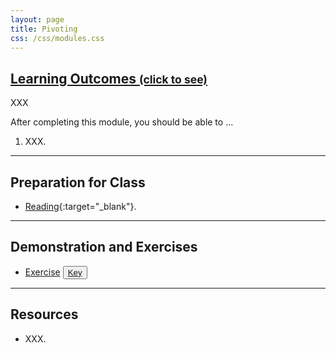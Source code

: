 ```yaml
---
layout: page
title: Pivoting
css: /css/modules.css
---
```


<div class="panel-group-ILOs">
  <div class="panel panel-default">
    <div class="panel-heading">
      <h2 class="panel-title">
        <a data-toggle="collapse" href="#ILOs">Learning Outcomes <small>(click to see)</small></a>
      </h2>
    </div>
    <div id="ILOs" class="panel-collapse collapse">
      <div class="panel-body">
XXX
<p>After completing this module, you should be able to ...</p>

<ol>
  <li>XXX.</li>
</ol>
      </div>
    </div>
  </div>
</div>

----

## Preparation for Class

* [Reading](http://derekogle.com/BookWrangling/pivoting.html){:target="_blank"}.

----

## Demonstration and Exercises

<ul>
  <li><a href="CE_1.html">Exercise</a> <button type="button" class="btn btn-light btn-sm btn-space"><a href="CE_1.R">Key</a></button></li>
</ul>

----

## Resources

* XXX.
